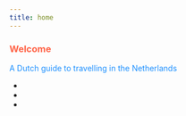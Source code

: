 ```yaml
---
title: home
---
```


<h3 style="color:Tomato;">Welcome</h3>
<p style="color:DodgerBlue;">A Dutch guide to travelling in the Netherlands</p>
<p>
<ul>
<li></li>
<li></li>
<li></li>
</ul>
